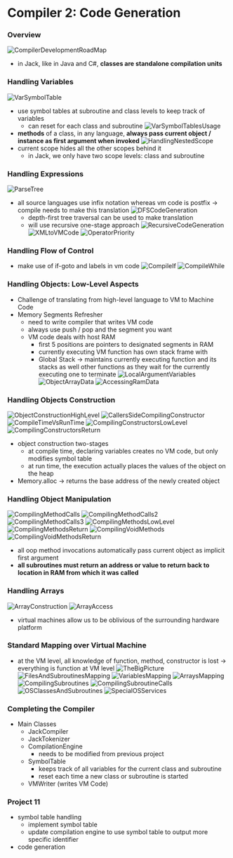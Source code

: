 # Compiler 2: Code Generation

### Overview
![CompilerDevelopmentRoadMap](./images/CompilerDevelopmentRoadMap.png)
* in Jack, like in Java and C#, **classes are standalone compilation units**

### Handling Variables
![VarSymbolTable](./images/VarSymbolTables.png)
* use symbol tables at subroutine and class levels to keep track of variables
  * can reset for each class and subroutine
![VarSymbolTablesUsage](./images/VarSymbolTablesUsage.png)
* **methods** of a class, in any language, **always pass current object / instance as first argument when invoked**
![HandlingNestedScope](./images/HandlingNestedScope.png)
* current scope hides all the other scopes behind it
  * in Jack, we only have two scope levels: class and subroutine

### Handling Expressions
![ParseTree](./images/ParseTree.png)
* all source languages use infix notation whereas vm code is postfix -> compile needs to make this translation
  ![DFSCodeGeneration](./images/DFSCodeGeneration.png)
  * depth-first tree traversal can be used to make translation
  * will use recursive one-stage approach
  ![RecursiveCodeGeneration](./images/RecursiveCodeGeneration.png)
![XMLtoVMCode](./images/XMLtoVMCode.png)
![OperatorPriority](./images/OperatorPriority.png)

### Handling Flow of Control
* make use of if-goto and labels in vm code
![CompileIf](./images/CompilingIf.png)
![CompileWhile](./images/CompilingWhile.png)

### Handling Objects: Low-Level Aspects
* Challenge of translating from high-level language to VM to Machine Code
* Memory Segments Refresher
  * need to write compiler that writes VM code
  * always use push / pop and the segment you want
  * VM code deals with host RAM
    * first 5 positions are pointers to designated segments in RAM
    * currently executing VM function has own stack frame with
    * Global Stack -> maintains currently executing function and its stacks as well other functions as they wait for the currently executing one to terminate
  ![LocalArgumentVariables](./images/LocalArgumentVariables.png)
  ![ObjectArrayData](./images/ObjectArrayData.png)
  ![AccessingRamData](./images/AccessingRamData.png)

### Handling Objects Construction
![ObjectConstructionHighLevel](./images/ObjectConstructionHighLevel.png)
![CallersSideCompilingConstructor](./images/CallersSideCompilingConstructor.png)
![CompileTimeVsRunTime](./images/CompileTimeVsRunTime.png)
![CompilingConstructorsLowLevel](./images/CompilingConstructorsLowLevel.png)
![CompilingConstructorsReturn](./images/CompilingConstructorsReturn.png)
* object construction two-stages
  * at compile time, declaring variables creates no VM code, but only modifies symbol table
  * at run time, the execution actually places the values of the object on the heap
* Memory.alloc -> returns the base address of the newly created object

### Handling Object Manipulation
![CompilingMethodCalls](./images/CompilingMethodCalls.png)
![CompilingMethodCalls2](./images/CompilingMethodCalls2.png)
![CompilingMethodCalls3](./images/CompilingMethodCalls3.png)
![CompilingMethodsLowLevel](./images/CompilingMethodsLowLevel.png)
![CompilingMethodsReturn](./images/CompilingMethodsReturn.png)
![CompilingVoidMethods](./images/CompilingVoidMethods.png)
![CompilingVoidMethodsReturn](./images/CompilingVoidMethodsReturn.png)

* all oop method invocations automatically pass current object as implicit first argument
* **all subroutines must return an address or value to return back to location in RAM from which it was called**

### Handling Arrays
![ArrayConstruction](./images/ArrayConstruction.png)
![ArrayAccess](./images/ArrayAccess.png)
* virtual machines allow us to be oblivious of the surrounding hardware platform

### Standard Mapping over Virtual Machine
* at the VM level, all knowledge of function, method, constructor is lost -> everything is function at VM level
![TheBigPicture](./images/TheBigPicture.png)
![FilesAndSubroutinesMapping](./images/FilesAndSubroutinesMapping.png)
![VariablesMapping](./images/VariablesMapping.png)
![ArraysMapping](./images/ArraysMapping.png)
![CompilingSubroutines](./images/CompilingSubroutines.png)
![CompilingSubroutineCalls](./images/CompilingSubroutineCalls.png)
![OSClassesAndSubroutines](./images/OSClassesAndSubroutines.png)
![SpecialOSServices](./images/SpecialOSServices.png)

### Completing the Compiler
* Main Classes
  * JackCompiler
  * JackTokenizer
  * CompilationEngine
    * needs to be modified from previous project
  * SymbolTable
    * keeps track of all variables for the current class and subroutine
    * reset each time a new class or subroutine is started
  * VMWriter (writes VM Code)

### Project 11
* symbol table handling
  * implement symbol table
  * update compilation engine to use symbol table to output more specific identifier
* code generation
